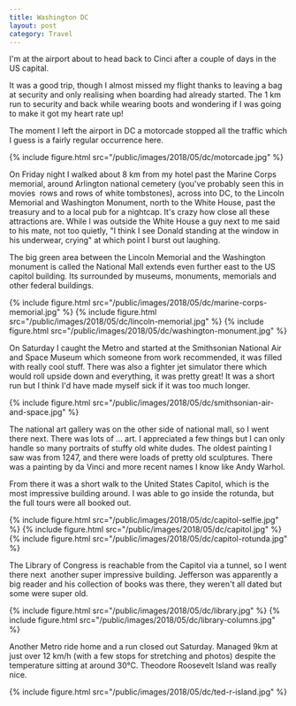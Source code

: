 ```yaml
---
title: Washington DC
layout: post
category: Travel
---
```


I'm at the airport about to head back to Cinci after a couple of days in the US
capital.

It was a good trip, though I almost missed my flight thanks to leaving a bag at
security and only realising when boarding had already started. The 1 km run to
security and back while wearing boots and wondering if I was going to make it
got my heart rate up!

The moment I left the airport in DC a motorcade stopped all the traffic which I
guess is a fairly regular occurrence here.

{% include figure.html src="/public/images/2018/05/dc/motorcade.jpg" %}

On Friday night I walked about 8 km from my hotel past the Marine Corps
memorial, around Arlington national cemetery (you've probably seen this in
movies ­ rows and rows of white tombstones), across into DC, to the Lincoln
Memorial and Washington Monument, north to the White House, past the treasury
and to a local pub for a nightcap. It's crazy how close all these attractions
are. While I was outside the White House a guy next to me said to his mate, not
too quietly, "I think I see Donald standing at the window in his underwear,
crying" at which point I burst out laughing.

The big green area between the Lincoln Memorial and the Washington monument is
called the National Mall extends even further east to the US capitol building.
Its surrounded by museums, monuments, memorials and other federal buildings.

{% include figure.html src="/public/images/2018/05/dc/marine-corps-memorial.jpg" %}
{% include figure.html src="/public/images/2018/05/dc/lincoln-memorial.jpg" %}
{% include figure.html src="/public/images/2018/05/dc/washington-monument.jpg" %}

On Saturday I caught the Metro and started at the Smithsonian National Air and
Space Museum which someone from work recommended, it was filled with really
cool stuff. There was also a fighter jet simulator there which would roll
upside down and everything, it was pretty great! It was a short run but I think
I'd have made myself sick if it was too much longer.

{% include figure.html src="/public/images/2018/05/dc/smithsonian-air-and-space.jpg" %}

The national art gallery was on the other side of national mall, so I went
there next. There was lots of ... art. I appreciated a few things but I can
only handle so many portraits of stuffy old white dudes. The oldest painting I
saw was from 1247, and there were loads of pretty old sculptures. There was a
painting by da Vinci and more recent names I know like Andy Warhol.

From there it was a short walk to the United States Capitol, which is the most
impressive building around. I was able to go inside the rotunda, but the full
tours were all booked out.

{% include figure.html src="/public/images/2018/05/dc/capitol-selfie.jpg" %}
{% include figure.html src="/public/images/2018/05/dc/capitol.jpg" %}
{% include figure.html src="/public/images/2018/05/dc/capitol-rotunda.jpg" %}

The Library of Congress is reachable from the Capitol via a tunnel, so I went
there next ­ another super impressive building. Jefferson was apparently a big
reader and his collection of books was there, they weren't all dated but some
were super old.

{% include figure.html src="/public/images/2018/05/dc/library.jpg" %}
{% include figure.html src="/public/images/2018/05/dc/library-columns.jpg" %}

Another Metro ride home and a run closed out Saturday. Managed 9km at just over
12 km/h (with a few stops for stretching and photos) despite the temperature
sitting at around 30°C. Theodore Roosevelt Island was really nice.

{% include figure.html src="/public/images/2018/05/dc/ted-r-island.jpg" %}
